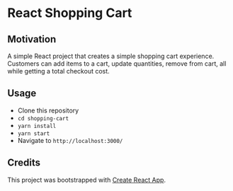 # React Shopping Cart

## Motivation

A simple React project that creates a simple shopping cart experience.
Customers can add items to a cart, update quantities, remove from cart, all while getting a total checkout cost.

## Usage

- Clone this repository
- `cd shopping-cart`
- `yarn install`
- `yarn start`
- Navigate to `http://localhost:3000/`

## Credits

This project was bootstrapped with [Create React App](https://github.com/facebookincubator/create-react-app).
